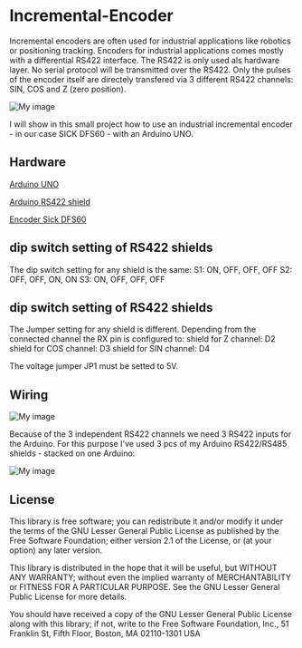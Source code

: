 # Incremental-Encoder
Incremental encoders are often used for industrial applications like robotics or positioning tracking. Encoders for industrial applications comes mostly with a differential RS422 interface. The RS422 is only used als hardware layer. No serial protocol will be transmitted over the RS422. Only the pulses of the encoder itself are directely transfered via 3 different RS422 channels: SIN, COS and Z (zero position).

![My image](https://hackster.imgix.net/uploads/attachments/1067763/img_20200206_102637_xY8ei5e82d.jpg?auto=compress%2Cformat&w=680&h=510&fit=max)

I will show in this small project how to use an industrial incremental encoder - in our case SICK DFS60 - with an Arduino UNO. 


## Hardware

[Arduino UNO](https://store.arduino.cc/)

[Arduino RS422 shield](https://www.hwhardsoft.de/english/projects/rs485-arduino/)

[Encoder Sick DFS60](https://www.sick.com/de/en/encoders/incremental-encoders/dfs60/c/g244428)


## dip switch setting of RS422 shields

The dip switch setting for any shield is the same:
    S1: ON, OFF, OFF, OFF
    S2: OFF, OFF, ON, ON
    S3: ON, OFF, OFF, OFF


## dip switch setting of RS422 shields

The Jumper setting for any shield is different. Depending from the connected channel the RX pin is configured to:
    shield for Z channel: D2
    shield for COS channel: D3
    shield for SIN channel: D4

The voltage jumper JP1 must be setted to 5V.


## Wiring

![My image](https://hackster.imgix.net/uploads/attachments/1067763/img_20200206_102637_xY8ei5e82d.jpg?auto=compress%2Cformat&w=680&h=510&fit=max)

Because of the 3 independent RS422 channels we need 3 RS422 inputs for the Arduino. For this purpose I've used 3 pcs of my Arduino RS422/RS485 shields - stacked on one Arduino: 


![My image](https://hackster.imgix.net/uploads/attachments/1067753/img_20200206_110349_ZckkQ70oLG.jpg?auto=compress%2Cformat&w=680&h=510&fit=max)


## License

This library is free software; you can redistribute it and/or modify it under the terms of the GNU Lesser General Public License as published by the Free Software Foundation; either version 2.1 of the License, or (at your option) any later version.

This library is distributed in the hope that it will be useful, but WITHOUT ANY WARRANTY; without even the implied warranty of MERCHANTABILITY or FITNESS FOR A PARTICULAR PURPOSE. See the GNU Lesser General Public License for more details.

You should have received a copy of the GNU Lesser General Public License along with this library; if not, write to the Free Software Foundation, Inc., 51 Franklin St, Fifth Floor, Boston, MA 02110-1301 USA
